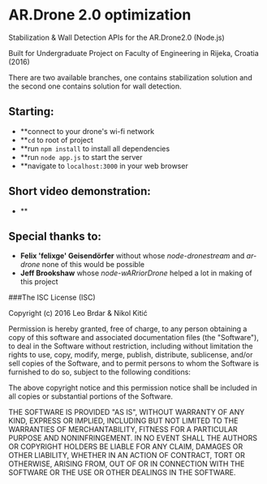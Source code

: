 # AR.Drone 2.0 optimization
Stabilization & Wall Detection APIs for the AR.Drone2.0 (Node.js)

Built for Undergraduate Project on Faculty of Engineering in Rijeka, Croatia (2016)

There are two available branches, one contains stabilization solution and the second one contains solution for wall detection.


## Starting: 
- **connect to your drone's wi-fi network
- **`cd` to root of project
- **run `npm install` to install all dependencies
- **run `node app.js` to start the server
- **navigate to `localhost:3000` in your web browser

## Short video demonstration:
- **

## Special thanks to: 
 
- **Felix 'felixge' Geisendörfer** without whose *node-dronestream* and *ar-drone* none of this would be possible
- **Jeff Brookshaw** whose *node-wARriorDrone* helped a lot in making of this project


###The ISC License (ISC)

Copyright (c) 2016 Leo Brdar & Nikol Kitić

Permission is hereby granted, free of charge, to any person obtaining a copy
of this software and associated documentation files (the "Software"), to deal
in the Software without restriction, including without limitation the rights
to use, copy, modify, merge, publish, distribute, sublicense, and/or sell
copies of the Software, and to permit persons to whom the Software is
furnished to do so, subject to the following conditions:

The above copyright notice and this permission notice shall be included in
all copies or substantial portions of the Software.

THE SOFTWARE IS PROVIDED "AS IS", WITHOUT WARRANTY OF ANY KIND, EXPRESS OR
IMPLIED, INCLUDING BUT NOT LIMITED TO THE WARRANTIES OF MERCHANTABILITY,
FITNESS FOR A PARTICULAR PURPOSE AND NONINFRINGEMENT. IN NO EVENT SHALL THE
AUTHORS OR COPYRIGHT HOLDERS BE LIABLE FOR ANY CLAIM, DAMAGES OR OTHER
LIABILITY, WHETHER IN AN ACTION OF CONTRACT, TORT OR OTHERWISE, ARISING FROM,
OUT OF OR IN CONNECTION WITH THE SOFTWARE OR THE USE OR OTHER DEALINGS IN
THE SOFTWARE.